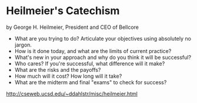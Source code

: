 # Heilmeier's Catechism

by George H. Heilmeier, President and CEO of Bellcore

* What are you trying to do? Articulate your objectives using absolutely no jargon.
* How is it done today, and what are the limits of current practice?
* What's new in your approach and why do you think it will be successful?
* Who cares? If you're successful, what difference will it make?
* What are the risks and the payoffs?
* How much will it cost? How long will it take?
* What are the midterm and final "exams" to check for success?

http://cseweb.ucsd.edu/~ddahlstr/misc/heilmeier.html
